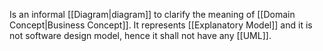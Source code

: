 Is an informal [[Diagram|diagram]] to clarify the meaning of [[Domain Concept|Business Concept]]. It represents [[Explanatory Model]] and it is not software design model, hence it shall not have any [[UML]].

